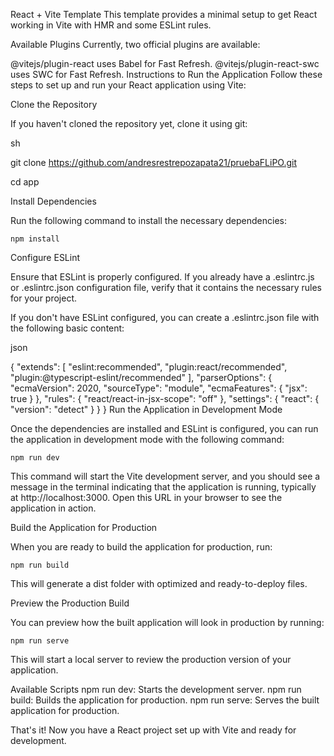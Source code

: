 React + Vite Template
This template provides a minimal setup to get React working in Vite with HMR and some ESLint rules.

Available Plugins
Currently, two official plugins are available:

@vitejs/plugin-react uses Babel for Fast Refresh.
@vitejs/plugin-react-swc uses SWC for Fast Refresh.
Instructions to Run the Application
Follow these steps to set up and run your React application using Vite:

Clone the Repository

If you haven't cloned the repository yet, clone it using git:

sh

git clone https://github.com/andresrestrepozapata21/pruebaFLiPO.git

cd app

Install Dependencies

Run the following command to install the necessary dependencies:

    npm install

Configure ESLint

Ensure that ESLint is properly configured. If you already have a .eslintrc.js or .eslintrc.json configuration file, verify that it contains the necessary rules for your project.

If you don't have ESLint configured, you can create a .eslintrc.json file with the following basic content:

json

{
  "extends": [
    "eslint:recommended",
    "plugin:react/recommended",
    "plugin:@typescript-eslint/recommended"
  ],
  "parserOptions": {
    "ecmaVersion": 2020,
    "sourceType": "module",
    "ecmaFeatures": {
      "jsx": true
    }
  },
  "rules": {
    "react/react-in-jsx-scope": "off"
  },
  "settings": {
    "react": {
      "version": "detect"
    }
  }
}
Run the Application in Development Mode

Once the dependencies are installed and ESLint is configured, you can run the application in development mode with the following command:

    npm run dev

This command will start the Vite development server, and you should see a message in the terminal indicating that the application is running, typically at http://localhost:3000. Open this URL in your browser to see the application in action.

Build the Application for Production

When you are ready to build the application for production, run:

    npm run build

This will generate a dist folder with optimized and ready-to-deploy files.

Preview the Production Build

You can preview how the built application will look in production by running:

    npm run serve

This will start a local server to review the production version of your application.

Available Scripts
    npm run dev: Starts the development server.
    npm run build: Builds the application for production.
    npm run serve: Serves the built application for production.
    
That's it! Now you have a React project set up with Vite and ready for development.